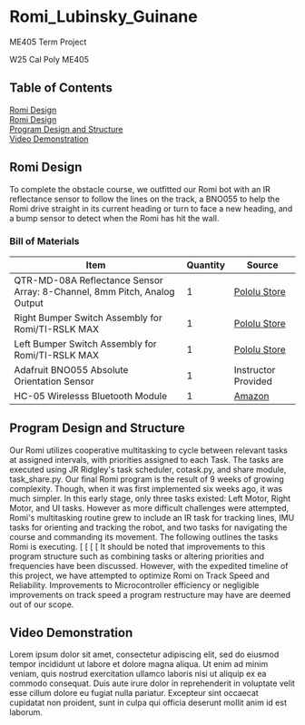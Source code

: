 # Romi_Lubinsky_Guinane
ME405 Term Project


W25 Cal Poly ME405

## Table of Contents
[Romi Design](#romi-design)<br>
    [Romi Design](#romi-design)<br>
[Program Design and Structure](#program-design-and-structure)<br>
[Video Demonstration](#video-demonstration)<br>

## Romi Design

To complete the obstacle course, we outfitted our Romi bot with an IR reflectance sensor to follow the lines on the track, a BNO055 to help the Romi drive straight in its current heading or turn to face a new heading, and a bump sensor to detect when the Romi has hit the wall.

### Bill of Materials
| Item | Quantity | Source|
| --- | --- | --- |
| QTR-MD-08A Reflectance Sensor Array: 8-Channel, 8mm Pitch, Analog Output | 1 | [Pololu Store](https://www.pololu.com/product/4248)<br> |
| Right Bumper Switch Assembly for Romi/TI-RSLK MAX | 1 | [Pololu Store](https://www.pololu.com/product/3674)<br> |
| Left Bumper Switch Assembly for Romi/TI-RSLK MAX | 1 | [Pololu Store](https://www.pololu.com/product/3673)<br> |
| Adafruit BNO055 Absolute Orientation Sensor | 1 | Instructor Provided |
| HC-05 Wirelesss Bluetooth Module | 1 | [Amazon](https://www.amazon.com/dp/B01MQKX7VP)<br> |


## Program Design and Structure
Our Romi utilizes cooperative multitasking to cycle between relevant tasks at assigned intervals, with priorities assigned to each Task. The tasks are executed using JR Ridgley's task scheduler, cotask.py, and share module, task_share.py. Our final Romi program is the result of 9 weeks of growing complexity. Though, when it was first implemented six weeks ago, it was much simpler. In this early stage, only three tasks existed: Left Motor, Right Motor, and UI tasks. However as more difficult challenges were attempted, Romi's multitasking routine grew to include an IR task for tracking lines, IMU tasks for orienting and tracking the robot, and two tasks for navigating the course and commanding its movement. The following outlines the tasks Romi is executing.
[
[
[
[
It should be noted that improvements to this program structure such as combining tasks or altering priorities and frequencies have been discussed. However, with the expedited timeline of this project, we have attempted to optimize Romi on Track Speed and Reliability. Improvements to Microcontroller efficiency or negligible improvements on track speed a program restructure may have are deemed out of our scope.





## Video Demonstration
Lorem ipsum dolor sit amet, consectetur adipiscing elit, sed do eiusmod tempor incididunt ut labore et dolore magna aliqua. Ut enim ad minim veniam, quis nostrud exercitation ullamco laboris nisi ut aliquip ex ea commodo consequat. Duis aute irure dolor in reprehenderit in voluptate velit esse cillum dolore eu fugiat nulla pariatur. Excepteur sint occaecat cupidatat non proident, sunt in culpa qui officia deserunt mollit anim id est laborum.

